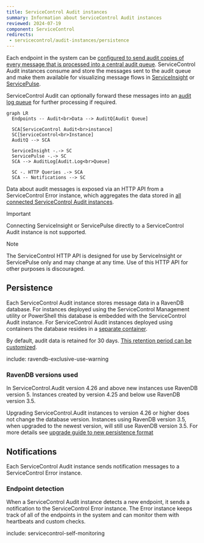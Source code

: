 ```yaml
---
title: ServiceControl Audit instances
summary: Information about ServiceControl Audit instances
reviewed: 2024-07-19
component: ServiceControl
redirects:
 - servicecontrol/audit-instances/persistence
---
```


Each endpoint in the system can be [configured to send audit copies of every message that is processed into a central audit queue](/nservicebus/operations/auditing.md). ServiceControl Audit instances consume and store the messages sent to the audit queue and make them available for visualizing message flows in [ServiceInsight](/serviceinsight/) or [ServicePulse](/servicepulse/).

ServiceControl Audit can optionally forward these messages into an [audit log queue](configuration.md#transport-servicecontrol-auditforwardauditmessages) for further processing if required.

```mermaid
graph LR
  Endpoints -- Audit<br>Data --> AuditQ[Audit Queue]

  SCA[ServiceControl Audit<br>instance]
  SC[ServiceControl<br>Instance]
  AuditQ --> SCA

  ServiceInsight -.-> SC
  ServicePulse -.-> SC
  SCA --> AuditLog[Audit.Log<br>Queue]

  SC -. HTTP Queries .-> SCA
  SCA -- Notifications --> SC
```

Data about audit messages is exposed via an HTTP API from a ServiceControl Error instance, which aggregates the data stored in [all connected ServiceControl Audit instances](/servicecontrol/servicecontrol-instances/remotes.md#overview-sharding-audit-messages-with-competing-consumers).

> [!IMPORTANT]
> Connecting ServiceInsight or ServicePulse directly to a ServiceControl Audit instance is not supported.

> [!NOTE]
> The ServiceControl HTTP API is designed for use by ServiceInsight or ServicePulse only and may change at any time. Use of this HTTP API for other purposes is discouraged.

## Persistence

Each ServiceControl Audit instance stores message data in a RavenDB database. For instances deployed using the ServiceControl Management utility or PowerShell this database is embedded with the ServiceControl Audit instance. For ServiceControl Audit instances deployed using containers the database resides in a [separate container](/servicecontrol/ravendb/containers.md).

By default, audit data is retained for 30 days. [This retention period can be customized](/servicecontrol/audit-instances/configuration.md#data-retention).

include: ravendb-exclusive-use-warning

### RavenDB versions used

In ServiceControl.Audit version 4.26 and above new instances use RavenDB version 5. Instances created by version 4.25 and below use RavenDB version 3.5.

Upgrading ServiceControl.Audit instances to version 4.26 or higher does not change the database version. Instances using RavenDB version 3.5, when upgraded to the newest version, will still use RavenDB version 3.5. For more details see [upgrade guide to new persistence format](/servicecontrol/migrations/new-persistence.md)

## Notifications

Each ServiceControl Audit instance sends notification messages to a ServiceControl Error instance.

### Endpoint detection

When a ServiceControl Audit instance detects a new endpoint, it sends a notification to the ServiceControl Error instance. The Error instance keeps track of all of the endpoints in the system and can monitor them with heartbeats and custom checks.

include: servicecontrol-self-monitoring
